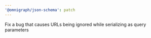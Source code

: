 ```yaml
---
'@omnigraph/json-schema': patch
---
```


Fix a bug that causes URLs being ignored while serializing as query parameters
